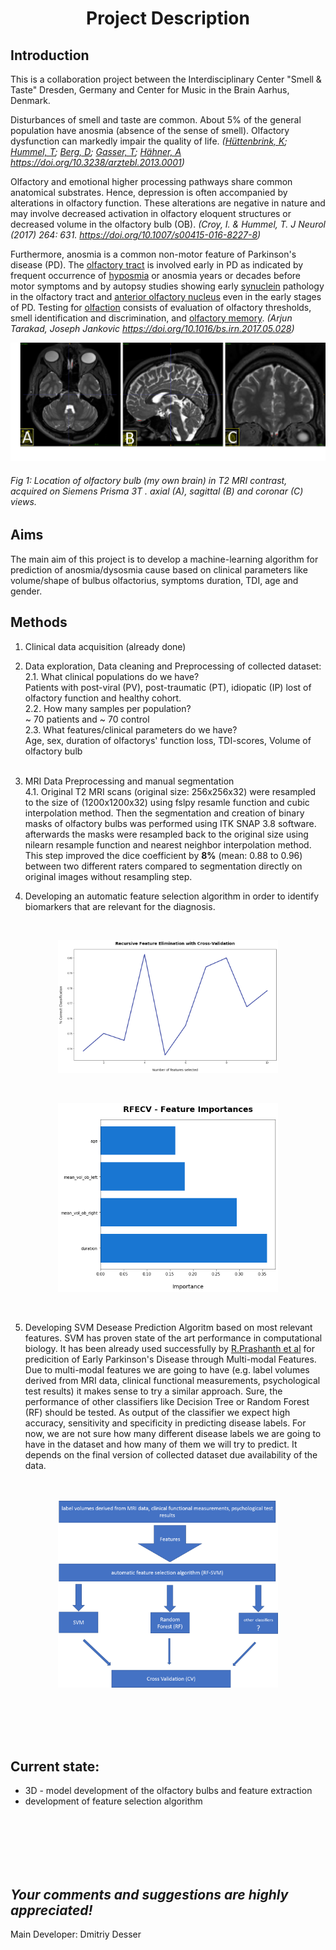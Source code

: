 


#  <p align="center"> Project Description

## Introduction
 This is a collaboration project between  the Interdisciplinary Center "Smell & Taste" Dresden, Germany and Center for Music in the Brain Aarhus, Denmark.

Disturbances of smell and taste are common. About 5% of the general population have anosmia (absence of the sense of smell). Olfactory dysfunction can markedly impair the quality of life. 
*([Hüttenbrink, K](https://www.aerzteblatt.de/suche?archivAutor=H%FCttenbrink%2C+K);  [Hummel, T](https://www.aerzteblatt.de/suche?archivAutor=Hummel%2C+T);  [Berg, D](https://www.aerzteblatt.de/suche?archivAutor=Berg%2C+D);  [Gasser, T](https://www.aerzteblatt.de/suche?archivAutor=Gasser%2C+T);  [Hähner, A](https://www.aerzteblatt.de/suche?archivAutor=H%E4hner%2C+A)
https://doi.org/10.3238/arztebl.2013.0001)*


Olfactory and emotional higher processing pathways share common anatomical substrates. Hence, depression is often accompanied by alterations in olfactory function. These alterations are negative in nature and may involve decreased activation in olfactory eloquent structures or decreased volume in the olfactory bulb (OB).
*(Croy, I. & Hummel, T. J Neurol (2017) 264: 631. https://doi.org/10.1007/s00415-016-8227-8)*

Furthermore, anosmia is a common non-motor feature of Parkinson's disease (PD). The  [olfactory tract](https://www.sciencedirect.com/topics/neuroscience/olfactory-tract "Learn more about Olfactory Tract from ScienceDirect's AI-generated Topic Pages")  is involved early in PD as indicated by frequent occurrence of [hyposmia](https://www.sciencedirect.com/topics/neuroscience/hyposmia "Learn more about Hyposmia from ScienceDirect's AI-generated Topic Pages") or anosmia years or decades before motor symptoms and by autopsy studies showing early  [synuclein](https://www.sciencedirect.com/topics/neuroscience/synuclein "Learn more about Synuclein from ScienceDirect's AI-generated Topic Pages")  pathology in the olfactory tract and [anterior olfactory nucleus](https://www.sciencedirect.com/topics/neuroscience/anterior-olfactory-nucleus "Learn more about Anterior Olfactory Nucleus from ScienceDirect's AI-generated Topic Pages") even in the early stages of PD. Testing for  [olfaction](https://www.sciencedirect.com/topics/neuroscience/olfaction "Learn more about Olfaction from ScienceDirect's AI-generated Topic Pages") consists of evaluation of olfactory thresholds, smell identification and discrimination, and  [olfactory memory](https://www.sciencedirect.com/topics/neuroscience/olfactory-memory "Learn more about Olfactory Memory from ScienceDirect's AI-generated Topic Pages").
*(Arjun Tarakad, Joseph Jankovic https://doi.org/10.1016/bs.irn.2017.05.028)*



![olfactory bulb](https://github.com/desserdmi/olfactory_bulb/blob/master/ob.png)
######  *Fig 1: Location of olfactory bulb (my own brain) in T2 MRI contrast, acquired on Siemens Prisma 3T . axial (A), sagittal (B) and coronar (C) views.*

## Aims

 
The main aim of this project is to develop a machine-learning algorithm for prediction of anosmia/dysosmia cause based on clinical parameters like volume/shape of bulbus olfactorius, symptoms duration, TDI,  age and gender.

## Methods  

 1. Clinical data acquisition (already done) 

2. Data exploration, Data cleaning and Preprocessing of collected dataset: <br>
2.1. What clinical populations do we have? <br>
Patients with post-viral (PV), post-traumatic (PT), idiopatic (IP) lost of olfactory function and healthy cohort.  <br>
2.2. How many samples per population? <br>
~ 70 patients and ~ 70 control <br>
2.3. What features/clinical parameters do we have? <br>
Age, sex, duration of olfactorys' function loss, TDI-scores, Volume of olfactory bulb<br><br>

4. MRI Data Preprocessing and manual segmentation<br>
4.1. Original T2 MRI scans (original size: 256x256x32)  were resampled to the size of (1200x1200x32) using fslpy resamle function and cubic interpolation method. Then the segmentation and creation of binary masks of olfactory bulbs was performed using ITK SNAP 3.8 software. afterwards the masks were resampled back to the original size using nilearn resample function and nearest neighbor interpolation method. This step improved the dice coefficient by **8%** (mean: 0.88 to 0.96) between two different raters compared to segmentation directly on original images without resampling step.     


6. Developing an automatic feature selection algorithm 
in order to identify biomarkers that are relevant for
the diagnosis.  

<br>
<p align="center"> <img src="https://github.com/desserdmi/olfactory_bulb/blob/master/feature_selection.png" width=70% height=70% /></p>
<br>

<p align="center"> <img src="https://github.com/desserdmi/olfactory_bulb/blob/master/feature_selection_2.png" width=70% height=70% /></p>
<br>



5.  Developing SVM Desease Prediction Algoritm  based on most relevant features.  SVM has
proven state of the art performance in computational biology. It has been already used successfully by
[R.Prashanth et al](https://doi.org/10.1016/j.ijmedinf.2016.03.001) for predicition of Early Parkinson's Disease through Multi-modal Features.  
Due to multi-modal features we are going to have (e.g. label volumes derived from MRI data, clinical functional measurements, psychological test results) it makes sense to try a similar approach.  Sure, the performance of other classifiers like Decision Tree or Random Forest (RF) should be tested. As output of the classifier we expect high accuracy, sensitivity and specificity in predicting disease labels. For now, we are not sure how many different disease labels we are going to have in the dataset and how many of them we will try to predict. It depends on the final version of collected dataset due availability of the data.  
<br><br>
<p align="center"> <img src="https://github.com/desserdmi/olfactory_bulb/blob/master/process.png" width=70% height=70% /></p>

<br>
<br>
<br>
<br>

## Current state:

 - 3D - model  development of the olfactory bulbs and feature extraction 
 - development of feature selection algorithm
 


<br><br><br><br><br>

## *Your comments and suggestions are highly appreciated!*


Main Developer: Dmitriy Desser
<!--stackedit_data:
eyJoaXN0b3J5IjpbMTE3OTQ1ODM3MiwtMjk2NzgzOTM3LDExND
A1MTUxODIsNzc0ODAyMjM1LC02OTA4NDM4MTMsLTkzNjk1OTY0
OSwyMTMzMjQ1MzE3LDU4NTc5Nzk4OCwxNzk4NDcxNjgsMTExOT
E3ODAxMSwtMTU0ODc2NzA0MiwtMTQ0MjY0OTE1NCwtNzEwNzEw
Nzk5LC0xNTM0MjM3OTI1LC04NTUzMTA2MDAsMjk1Mjg3MDg4LD
kwODA5NDcwNSw2Mjk1NjI2MSwxMTc2MTY0ODEyLC04MjMyMDA4
MzNdfQ==
-->